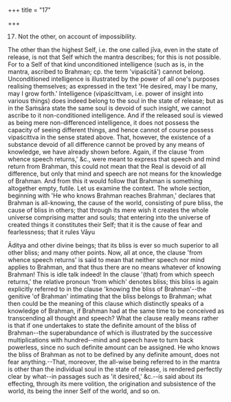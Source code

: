+++
title = "17"

+++


17. Not the other, on account of impossibility.

The other than the highest Self, i.e. the one called jīva, even in the state of release, is not that Self which the mantra describes; for this is not possible. For to a Self of that kind unconditioned intelligence (such as is, in the mantra, ascribed to Brahman; cp. the term 'vipaścitā') cannot belong. Unconditioned intelligence is illustrated by the power of all one's purposes realising themselves; as expressed in the text 'He desired, may I be many, may I grow forth.' Intelligence (vipaścittvam, i.e. power of insight into various things) does indeed belong to the soul in the state of release; but as in the Saṁsāra state the same soul is devoid of such insight, we cannot ascribe to it non-conditioned intelligence. And if the released soul is viewed as being mere non-differenced intelligence, it does not possess the capacity of seeing different things, and hence cannot of course possess vipaścittva in the sense stated above. That, however, the existence of a substance devoid of all difference cannot be proved by any means of knowledge, we have already shown before. Again, if the clause 'from whence speech returns,' &c., were meant to express that speech and mind return from Brahman, this could not mean that the Real is devoid of all difference, but only that mind and speech are not means for the knowledge of Brahman. And from this it would follow that Brahman is something altogether empty, futile. Let us examine the context. The whole section, beginning with 'He who knows Brahman reaches Brahman,' declares that Brahman is all-knowing, the cause of the world, consisting of pure bliss, the cause of bliss in others; that through its mere wish it creates the whole universe comprising matter and souls; that entering into the universe of created things it constitutes their Self; that it is the cause of fear and fearlessness; that it rules Vāyu

 Āditya and other divine beings; that its bliss is ever so much superior to all other bliss; and many other points. Now, all at once, the clause 'from whence speech returns' is said to mean that neither speech nor mind applies to Brahman, and that thus there are no means whatever of knowing Brahman! This is idle talk indeed! In the clause '(that) from which speech returns,' the relative pronoun 'from which' denotes bliss; this bliss is again explicitly referred to in the clause 'knowing the bliss of Brahman'--the genitive 'of Brahman' intimating that the bliss belongs to Brahman; what then could be the meaning of this clause which distinctly speaks of a knowledge of Brahman, if Brahman had at the same time to be conceived as transcending all thought and speech? What the clause really means rather is that if one undertakes to state the definite amount of the bliss of Brahman--the superabundance of which is illustrated by the successive multiplications with hundred--mind and speech have to turn back powerless, since no such definite amount can be assigned. He who knows the bliss of Brahman as not to be defined by any definite amount, does not fear anything.--That, moreover, the all-wise being referred to in the mantra is other than the individual soul in the state of release, is rendered perfectly clear by what--in passages such as 'it desired,' &c.--is said about its effecting, through its mere volition, the origination and subsistence of the world, its being the inner Self of the world, and so on.

